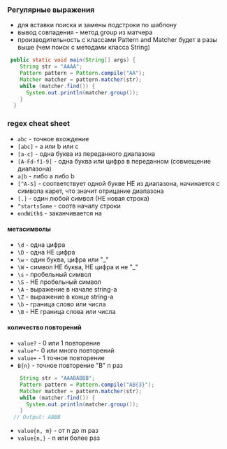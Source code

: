 ### Регулярные выражения
- для вставки поиска и замены подстроки по шаблону
- вывод совпадения - метод group из матчера
- производительность с классами Pattern and Matcher будет в разы выше (чем поиск с методами класса String)
```Java
 public static void main(String[] args) {
    String str = "AAAA";
    Pattern pattern = Pattern.compile("AA");
    Matcher matcher = pattern.matcher(str);
    while (matcher.find()) {
      System.out.println(matcher.group());
    }
  }
```
### regex cheat sheet

- `abc` - точное вхождение
- `[abc]` - а или b или с
- `[a-c]` - одна буква из переданного диапазона
- `[A-Fd-f1-9]` - одна буква или цифра в переданном  (совмещение диапазона)
- `a|b` - либо a либо b
- `[^A-S]` - соответствует одной букве НЕ из диапазона, начинается с символа карет, что значит отрицание диапазона
- `[.]` - один любой символ (НЕ новая строка)
- `^startsSame` - соотв началу строки
- `endWith$` - заканчивается на 

#### метасимволы
- `\d` - одна цифра
- `\D` - одна НЕ цифра
- `\w` - один буква, цифра или "_"
- `\W` - символ НЕ буква, НЕ цифра и не "_"
- `\s` - пробельный символ
- `\S` - НЕ пробельный символ
- `\A` - выражение в начале string-a
- `\Z` - выражение в конце string-a
- `\b` - граница слово или числа
- `\B` - НЕ граница слова или числа


#### количество повторений
- `value?` - 0 или 1 повторение
- `value*`- 0 или много повторений
- `value+` - 1 точное повторение
- `B{n}` - точное повторение "B" n раз
```Java
    String str = "AAABABBB";
    Pattern pattern = Pattern.compile("AB{3}");
    Matcher matcher = pattern.matcher(str);
    while (matcher.find()) {
      System.out.println(matcher.group());
    }
  // Output: ABBB
```
- `value{n, m}` - от n до m раз
- `value{n,}` - n или более раз

